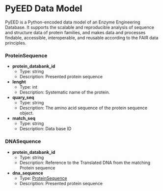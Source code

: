 # PyEED Data Model

PyEED is a Python-encoded data model of an Enzyme Engineering Database. It supports the scalable and reproducible analysis of sequence and structure data of protein families, and makes data and processes findable, accessible, interoperable, and reusable according to the FAIR data principles.

### ProteinSequence

- __protein_databank_id__
  - Type: string
  - Description: Presented protein sequence  
- __lenght__
  - Type: int
  - Description: Systematic name of the protein.
- __quary_seq__
  - Type: string
  - Description: The amino acid sequence of the protein sequence object.
- __match_seq__
  - Type: string
  - Description: Data base ID



### DNASequence

- __protein_databank_id__
  - Type: string
  - Description: Reference to the Translated DNA from the matching Protein sequence
- __dna_sequence__
  - Type: [ProteinSequence](#ProteinSequence)
  - Description: Presented protein sequence


 
